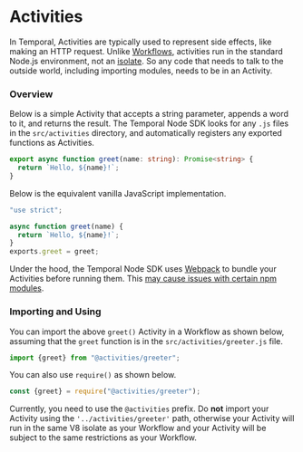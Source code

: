 # Activities

In Temporal, Activities are typically used to represent side effects, like making an HTTP request.
Unlike [Workflows](/docs/node/logging#logging-from-workflows-and-activities), activities run in the standard Node.js environment, not an [isolate](https://www.npmjs.com/package/isolated-vm).
So any code that needs to talk to the outside world, including importing modules, needs to be in an Activity.

### Overview

Below is a simple Activity that accepts a string parameter, appends a word to it, and returns the result.
The Temporal Node SDK looks for any `.js` files in the `src/activities` directory, and automatically registers any exported functions as Activities.

```typescript
export async function greet(name: string): Promise<string> {
  return `Hello, ${name}!`;
}
```

Below is the equivalent vanilla JavaScript implementation.

```javascript
"use strict";

async function greet(name) {
  return `Hello, ${name}!`;
}
exports.greet = greet;
```

Under the hood, the Temporal Node SDK uses [Webpack](https://webpack.js.org/) to bundle your Activities before running them.
This [may cause issues with certain npm modules](https://www.getrevue.co/profile/masteringjs/issues/why-i-m-not-using-webpack-for-lambda-functions-anymore-266010).

### Importing and Using

You can import the above `greet()` Activity in a Workflow as shown below, assuming that the `greet` function is in the `src/activities/greeter.js` file.

```typescript
import {greet} from "@activities/greeter";
```

You can also use `require()` as shown below.

```javascript
const {greet} = require("@activities/greeter");
```

Currently, you need to use the `@activities` prefix.
Do **not** import your Activity using the `'../activities/greeter'` path, otherwise your Activity will run in the same V8 isolate as your Workflow and your Activity will be subject to the same restrictions as your Workflow.

